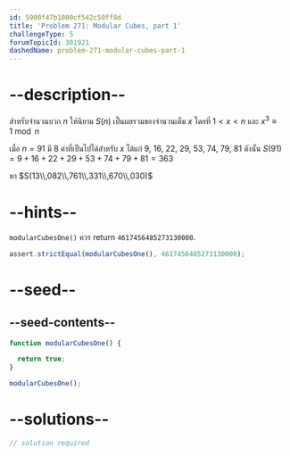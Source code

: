 ```yaml
---
id: 5900f47b1000cf542c50ff8d
title: 'Problem 271: Modular Cubes, part 1'
challengeType: 5
forumTopicId: 301921
dashedName: problem-271-modular-cubes-part-1
---
```


# --description--

สำหรับจำนวนบวก $n$ ให้นิยาม $S(n)$ เป็นผลรวมของจำนวนเต็ม $x$ โดยที่ $1 < x < n$ และ $x^3 \equiv 1\bmod n$

เมื่อ $n = 91$ มี 8 ค่าที่เป็นไปได้สำหรับ $x$ ได้แก่ 9, 16, 22, 29, 53, 74, 79, 81 ดังนั้น $S(91) = 9 + 16 + 22 + 29 + 53 + 74 + 79 + 81 = 363$

หา $S(13\\,082\\,761\\,331\\,670\\,030)$

# --hints--

`modularCubesOne()` ควร return `4617456485273130000`.

```js
assert.strictEqual(modularCubesOne(), 4617456485273130000);
```

# --seed--

## --seed-contents--

```js
function modularCubesOne() {

  return true;
}

modularCubesOne();
```

# --solutions--

```js
// solution required
```
